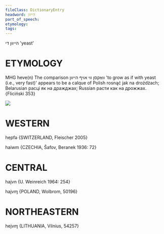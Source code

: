 ```yaml
---
fileClass: DictionaryEntry
headword: הייוון
part_of_speech: 
etymology: 
tags: 
---
```

הייוון
די
'yeast'

ETYMOLOGY
===========
MHG heve(n)
The comparison וואַקסן ווי אויף הייוון 'to grow as if with yeast (i.e., very fast)' appears to be a calque of Polish rosnąć jak na drożdżach; Belarusian расці як на дражджах; Russian расти как на дрожжах.
{Fliciński 353}

![](https://ia802902.us.archive.org/9/items/Yiddish-Dialect-Maps/Beranek_Karte_105.jpg)

WESTERN
========

hepfə {SWITZERLAND, Fleischer 2005}

haiwm {CZECHIA, Šafov, Beranek 1936: 72}

CENTRAL
========

hajvn {U. Weinreich 1964: 254}

hajvɱ {POLAND, Wolbrom, 50196}

NORTHEASTERN
==============

hejvɱ {LITHUANIA, Vilnius, 54257}